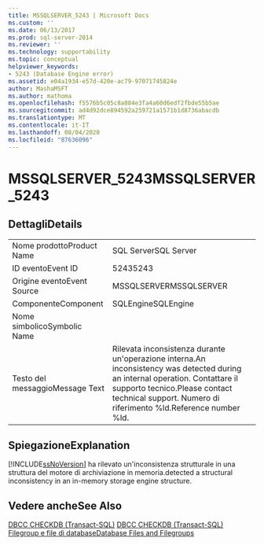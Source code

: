 ```yaml
---
title: MSSQLSERVER_5243 | Microsoft Docs
ms.custom: ''
ms.date: 06/13/2017
ms.prod: sql-server-2014
ms.reviewer: ''
ms.technology: supportability
ms.topic: conceptual
helpviewer_keywords:
- 5243 (Database Engine error)
ms.assetid: e04a1934-e57d-420e-ac79-97071745824e
author: MashaMSFT
ms.author: mathoma
ms.openlocfilehash: f5576b5c05c8a884e3fa4a60d6edf2fbde55b5ae
ms.sourcegitcommit: ad4d92dce894592a259721a1571b1d8736abacdb
ms.translationtype: MT
ms.contentlocale: it-IT
ms.lasthandoff: 08/04/2020
ms.locfileid: "87636096"
---
```

# <a name="mssqlserver_5243"></a><span data-ttu-id="6497f-102">MSSQLSERVER_5243</span><span class="sxs-lookup"><span data-stu-id="6497f-102">MSSQLSERVER_5243</span></span>
    
## <a name="details"></a><span data-ttu-id="6497f-103">Dettagli</span><span class="sxs-lookup"><span data-stu-id="6497f-103">Details</span></span>  
  
|||  
|-|-|  
|<span data-ttu-id="6497f-104">Nome prodotto</span><span class="sxs-lookup"><span data-stu-id="6497f-104">Product Name</span></span>|<span data-ttu-id="6497f-105">SQL Server</span><span class="sxs-lookup"><span data-stu-id="6497f-105">SQL Server</span></span>|  
|<span data-ttu-id="6497f-106">ID evento</span><span class="sxs-lookup"><span data-stu-id="6497f-106">Event ID</span></span>|<span data-ttu-id="6497f-107">5243</span><span class="sxs-lookup"><span data-stu-id="6497f-107">5243</span></span>|  
|<span data-ttu-id="6497f-108">Origine evento</span><span class="sxs-lookup"><span data-stu-id="6497f-108">Event Source</span></span>|<span data-ttu-id="6497f-109">MSSQLSERVER</span><span class="sxs-lookup"><span data-stu-id="6497f-109">MSSQLSERVER</span></span>|  
|<span data-ttu-id="6497f-110">Componente</span><span class="sxs-lookup"><span data-stu-id="6497f-110">Component</span></span>|<span data-ttu-id="6497f-111">SQLEngine</span><span class="sxs-lookup"><span data-stu-id="6497f-111">SQLEngine</span></span>|  
|<span data-ttu-id="6497f-112">Nome simbolico</span><span class="sxs-lookup"><span data-stu-id="6497f-112">Symbolic Name</span></span>||  
|<span data-ttu-id="6497f-113">Testo del messaggio</span><span class="sxs-lookup"><span data-stu-id="6497f-113">Message Text</span></span>|<span data-ttu-id="6497f-114">Rilevata inconsistenza durante un'operazione interna.</span><span class="sxs-lookup"><span data-stu-id="6497f-114">An inconsistency was detected during an internal operation.</span></span> <span data-ttu-id="6497f-115">Contattare il supporto tecnico.</span><span class="sxs-lookup"><span data-stu-id="6497f-115">Please contact technical support.</span></span> <span data-ttu-id="6497f-116">Numero di riferimento %ld.</span><span class="sxs-lookup"><span data-stu-id="6497f-116">Reference number %ld.</span></span>|  
  
## <a name="explanation"></a><span data-ttu-id="6497f-117">Spiegazione</span><span class="sxs-lookup"><span data-stu-id="6497f-117">Explanation</span></span>  
 [!INCLUDE[ssNoVersion](../../includes/ssnoversion-md.md)] <span data-ttu-id="6497f-118">ha rilevato un'inconsistenza strutturale in una struttura del motore di archiviazione in memoria.</span><span class="sxs-lookup"><span data-stu-id="6497f-118">detected a structural inconsistency in an in-memory storage engine structure.</span></span>  
  
## <a name="see-also"></a><span data-ttu-id="6497f-119">Vedere anche</span><span class="sxs-lookup"><span data-stu-id="6497f-119">See Also</span></span>  
 <span data-ttu-id="6497f-120">[DBCC CHECKDB &#40;Transact-SQL&#41;](/sql/t-sql/database-console-commands/dbcc-checkdb-transact-sql) </span><span class="sxs-lookup"><span data-stu-id="6497f-120">[DBCC CHECKDB &#40;Transact-SQL&#41;](/sql/t-sql/database-console-commands/dbcc-checkdb-transact-sql) </span></span>  
 [<span data-ttu-id="6497f-121">Filegroup e file di database</span><span class="sxs-lookup"><span data-stu-id="6497f-121">Database Files and Filegroups</span></span>](../databases/database-files-and-filegroups.md)  
  
  
